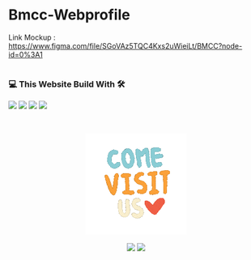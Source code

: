 # Bmcc-Webprofile

Link Mockup : https://www.figma.com/file/SGoVAz5TQC4Kxs2uWieiLt/BMCC?node-id=0%3A1

#

### 💻 This Website Build With 🛠️
![](https://img.shields.io/badge/HTML5-E34F26?style=for-the-badge&logo=html5&logoColor=white) ![](https://img.shields.io/badge/CSS-239120?&style=for-the-badge&logo=css3&logoColor=white) ![](https://img.shields.io/badge/Git-F05032?style=for-the-badge&logo=git&logoColor=white) ![]( 	https://img.shields.io/badge/Visual_Studio_Code-0078D4?style=for-the-badge&logo=visual%20studio%20code&logoColor=white)

<br>

<p align="center"> 
 <img src="https://github.com/JayaByu/Kawah-Ijen/blob/main/GithubRasset/bmcc.gif" />
</p>

<p align="center">
<code><a href="https://www.instagram.com/bmcc_binusmlg/" target="_blank"><img height="50" src="https://img.shields.io/badge/Instagram-E4405F?style=for-the-badge&logo=instagram&logoColor=white"></a></code>
<code><a href="https://www.linkedin.com/in/bmcc-academy-8117411bb/?originalSubdomain=id" target="_blank"><img height="50" src="https://img.shields.io/badge/LinkedIn-0077B5?style=for-the-badge&logo=linkedin&logoColor=white)"></a></code>
<br/><br/>
</p>
